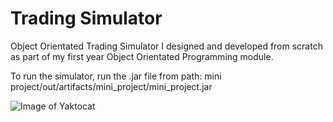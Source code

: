 # Trading Simulator
Object Orientated Trading Simulator I designed and developed from scratch as part of my first year Object Orientated Programming module.

To run the simulator, run the .jar file from path: mini project/out/artifacts/mini_project/mini_project.jar

![Image of Yaktocat](https://tobywynne-mellor.github.io/Screen%20Shot%202018-06-25%20at%2000.17.29.png)
